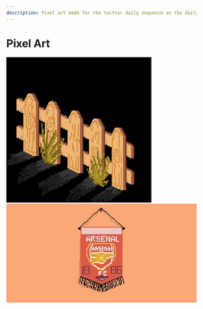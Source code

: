 ```yaml
---
description: Pixel art made for the twitter daily sequence on the daily topic.
---
```


# Pixel Art
![](src/EUOHrATWkAIohyb.jpeg)
![](src/EUS9KCsWsAIZT82.jpeg)